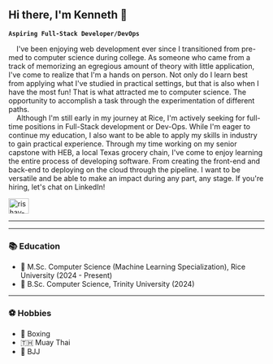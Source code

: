 ## Hi there, I'm Kenneth 👋

**`Aspiring Full-Stack Developer/DevOps`**

<!--
**kennethc45/kennethc45** is a ✨ _special_ ✨ repository because its `README.md` (this file) appears on your GitHub profile.
-->

&nbsp;&nbsp;&nbsp;&nbsp;I've been enjoying web development ever since I transitioned from pre-med to computer science during college. As someone who came from a track of memorizing an egregious amount of theory with little application, I've come to realize that I'm a hands on person. Not only do I learn best from applying what I've studied in practical settings, but that is also when I have the most fun! That is what attracted me to computer science. The opportunity to accomplish a task through the experimentation of different paths. <br> &nbsp;&nbsp;&nbsp;&nbsp;Although I'm still early in my journey at Rice, I'm actively seeking for full-time positions in Full-Stack development or Dev-Ops. While I'm eager to continue my education, I also want to be able to apply my skills in industry to gain practical experience. Through my time working on my senior capstone with HEB, a local Texas grocery chain, I've come to enjoy learning the entire process of developing software. From creating the front-end and back-end to deploying on the cloud through the pipeline. I want to be versatile and be able to make an impact during any part, any stage. If you're hiring, let's chat on LinkedIn!

<a href="https://www.linkedin.com/in/kenneth-cadungog/" target="blank"><img align="center" src="https://raw.githubusercontent.com/rahuldkjain/github-profile-readme-generator/master/src/images/icons/Social/linked-in-alt.svg" alt="rishav-chanda-b89a791b3" height="30" width="40" /></a>

---


---

### 📚 Education 
- 🦉 M.Sc. Computer Science (Machine Learning Specialization), Rice University (2024 - Present) 
- 🐅 B.Sc. Computer Science, Trinity University (2024)

---

### ⚽️ Hobbies 
- 🥊 Boxing  
- 🇹🇭 Muay Thai  
- 🥋 BJJ  






